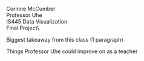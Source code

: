 Corinne McCumber\
Professor Uhe\
IS445 Data Visualization\
Final Project\

Biggest takeaway from this class (1 paragraph)

Things Professor Uhe could improve on as a teacher

